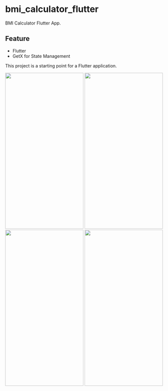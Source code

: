 # bmi_calculator_flutter

BMI Calculator Flutter App.

## Feature
- Flutter
- GetX for State Management

This project is a starting point for a Flutter application.

<img src="https://user-images.githubusercontent.com/68303716/178330397-8aa22d8d-3be5-4eed-a8dc-bc7e28c53846.png" width="250" height="500" />

<img src="https://user-images.githubusercontent.com/68303716/178330382-e574c792-34ed-4bb0-b48a-d7b13e3289b4.png" width="250" height="500" />

<img src="https://user-images.githubusercontent.com/68303716/178330406-80f361da-b85b-4e34-b088-ec51c22fa3cb.png" width="250" height="500" />

<img src="https://user-images.githubusercontent.com/68303716/178330401-1075ff48-e3bc-4944-bbfe-743b4bc301cd.png" width="250" height="500" />



